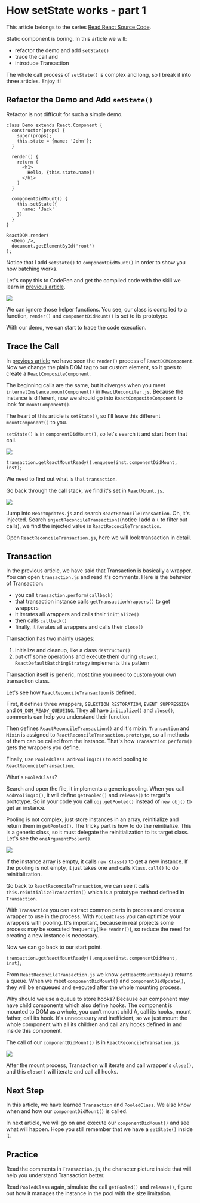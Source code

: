 # How setState works - part 1

This article belongs to the series [Read React Source Code](https://github.com/numbbbbb/read-react-source-code).

Static component is boring. In this article we will:

- refactor the demo and add `setState()`
- trace the call and
- introduce Transaction

The whole call process of `setState()` is complex and long, so I break it into three articles. Enjoy it!

## Refactor the Demo and Add `setState()`

Refactor is not difficult for such a simple demo.

```
class Demo extends React.Component {
  constructor(props) {
    super(props);
    this.state = {name: 'John'};
  }
  
  render() {
    return (
      <h1>
        Hello, {this.state.name}!
      </h1>
    )
  }
  
  componentDidMount() {
    this.setState({
      name: 'Jack'
    })
  }
}

ReactDOM.render(
  <Demo />,
  document.getElementById('root')
);
```

Notice that I add `setState()` to `componentDidMount()` in order to show you how batching works.

Let's copy this to CodePen and get the compiled code with the skill we learn in [previous article](https://github.com/numbbbbb/read-react-source-code/blob/master/02-how-render-works.md).

![](http://i.imgur.com/Fhdm0dk.jpg)


We can ignore those helper functions. You see, our class is compiled to a function, `render()` and `componentDidMount()` is set to its prototype.

With our demo, we can start to trace the code execution.

## Trace the Call

In [previous article](https://github.com/numbbbbb/read-react-source-code/blob/master/02-how-render-works.md) we have seen the `render()` process of `ReactDOMComponent`. Now we change the plain DOM tag to our custom element, so it goes to create a `ReactCompositeComponent`.

The beginning calls are the same, but it diverges when you meet `internalInstance.mountComponent()` in `ReactReconciler.js`. Because the instance is different, now we should go into `ReactCompositeComponent` to look for `mountComponent()`.

The heart of this article is `setState()`, so I'll leave this different `mountComponent()` to you.

`setState()` is in `componentDidMount()`, so let's search it and start from that call.

![](http://i.imgur.com/4UbXH3v.jpg)

```
transaction.getReactMountReady().enqueue(inst.componentDidMount, inst);
```

We need to find out what is that `transaction`.

Go back through the call stack, we find it's set in `ReactMount.js`.

![](http://i.imgur.com/Gm6D7UE.jpg)

Jump into `ReactUpdates.js` and search `ReactReconcileTransaction`. Oh, it's injected. Search `injectReconcileTransaction(`(notice I add a `(` to filter out calls), we find the injected value is `ReactReconcileTransaction`.

Open `ReactReconcileTransaction.js`, here we will look transaction in detail.

## Transaction

In the previous article, we have said that Transaction is basically a wrapper. You can open `transaction.js` and read it's comments. Here is the behavior of Transaction:

- you call `transaction.perform(callback)`
- that transaction instance calls `getTransactionWrappers()` to get wrappers
- it iterates all wrappers and calls their `initialize()`
- then calls `callback()`
- finally, it iterates all wrappers and calls their `close()`

Transaction has two mainly usages:

1. initialize and cleanup, like a class `destructor()`
2. put off some operations and execute them during `close()`, `ReactDefaultBatchingStrategy` implements this pattern

Transaction itself is generic, most time you need to custom your own transaction class.

Let's see how `ReactReconcileTransaction` is defined.

First, it defines three wrappers, `SELECTION_RESTORATION`, `EVENT_SUPPRESSION` and `ON_DOM_READY_QUEUEING`. They all have `initialize()` and `close()`, comments can help you understand their function.

Then defines `ReactReconcileTransaction()` and it's mixin. `Transaction` and `Mixin` is assigned to `ReactReconcileTransaction.prototype`, so all methods of them can be called from the instance. That's how `Transaction.perform()` gets the wrappers you define.

Finally, use `PooledClass.addPoolingTo()` to add pooling to `ReactReconcileTransaction`.

What's `PooledClass`?

Search and open the file, it implements a generic pooling. When you call `addPoolingTo()`, it will define `getPooled()` and `release()` to target's prototype. So in your code you call `obj.getPooled()` instead of `new obj()` to get an instance.

Pooling is not complex, just store instances in an array, reinitialize and return them in `getPooled()`. The tricky part is how to do the reinitialize. This is a generic class, so it must delegate the reinitialization to its target class. Let's see the `oneArgumentPooler()`.

![](http://i.imgur.com/gsrg2Ne.jpg)

If the instance array is empty, it calls `new Klass()` to get a new instance. If the pooling is not empty, it just takes one and calls `Klass.call()` to do reinitialization.

Go back to `ReactReconcileTransaction`, we can see it calls `this.reinitializeTransaction()` which is a prototype method defined in `Transaction`.

With `Transaction` you can extract common parts in process and create a wrapper to use in the process. With `PooledClass` you can optimize your wrappers with pooling. It's important, because in real projects some process may be executed frequently(like `render()`), so reduce the need for creating a new instance is necessary.

Now we can go back to our start point.

```
transaction.getReactMountReady().enqueue(inst.componentDidMount, inst);
```

From `ReactReconcileTransaction.js` we know `getReactMountReady()` returns a queue. When we meet `componentDidMount()` and `componentDidUpdate()`, they will be enqueued and executed after the whole mounting process.

Why should we use a queue to store hooks? Because our component may have child components which also define hooks. The component is mounted to DOM as a whole, you can't mount child A, call its hooks, mount father, call its hook. It's unnecessary and inefficient, so we just mount the whole component with all its children and call any hooks defined in and inside this component.

The call of our `componentDidMount()` is in `ReactReconcileTransation.js`.

![](http://i.imgur.com/IHST864.jpg)

After the mount process, Transaction will iterate and call wrapper's `close()`, and this `close()` will iterate and call all hooks.

## Next Step

In this article, we have learned `Transaction` and `PooledClass`. We also know when and how our `componentDidMount()` is called.

In next article, we will go on and execute our `componentDidMount()` and see what will happen. Hope you still remember that we have a `setState()` inside it.

## Practice

Read the comments in `Transaction.js`, the character picture inside that will help you understand Transaction better.

Read `PooledClass` again, simulate the call `getPooled()` and `release()`, figure out how it manages the instance in the pool with the size limitation.


